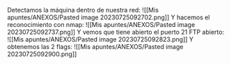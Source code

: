 Detectamos la máquina dentro de nuestra red:
![[Mis apuntes/ANEXOS/Pasted image 20230725092702.png]]
Y hacemos el reconocimiento con nmap:
![[Mis apuntes/ANEXOS/Pasted image 20230725092737.png]]
Y vemos que tiene abierto el puerto 21 FTP abierto:
![[Mis apuntes/ANEXOS/Pasted image 20230725092823.png]]
Y obtenemos las 2 flags:
![[Mis apuntes/ANEXOS/Pasted image 20230725092900.png]]


